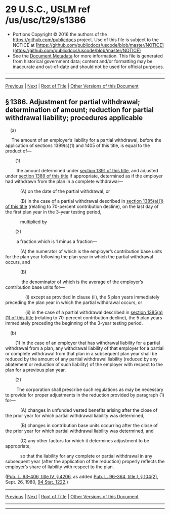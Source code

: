 ---
---

# 29 U.S.C., USLM ref /us/usc/t29/s1386

* Portions Copyright © 2016 the authors of the https://github.com/publicdocs project.
  Use of this file is subject to the NOTICE at [https://github.com/publicdocs/uscode/blob/master/NOTICE](https://github.com/publicdocs/uscode/blob/master/NOTICE)
* See the [Document Metadata](././../../../../../../..//README.md) for more information.
  This file is generated from historical government data; content and/or formatting may be inaccurate and out-of-date and should not be used for official purposes.

----------
----------

[Previous](./../../../../../../..//us/usc/t29/ch18/schIII/stE/pt1/m__us_usc_t29_s1385.md) | [Next](./../../../../../../..//us/usc/t29/ch18/schIII/stE/pt1/m__us_usc_t29_s1387.md) | [Root of Title](./../../../../../../../) | [Other Versions of this Document](https://publicdocs.github.io/go/links?ns=uslm&ref=%2Fus%2Fusc%2Ft29%2Fs1386)

## § 1386. Adjustment for partial withdrawal; determination of amount; reduction for partial withdrawal liability; procedures applicable

    (a)

     The amount of an employer’s liability for a partial withdrawal, before the application of sections 1399(c)(1) and 1405 of this title, is equal to the product of—

        (1)

         the amount determined under [section 1391 of this title][/us/usc/t29/s1391], and adjusted under [section 1389 of this title][/us/usc/t29/s1389] if appropriate, determined as if the employer had withdrawn from the plan in a complete withdrawal—

            (A) on the date of the partial withdrawal, or

            (B) in the case of a partial withdrawal described in [section 1385(a)(1) of this title][/us/usc/t29/s1385/a/1] (relating to 70-percent contribution decline), on the last day of the first plan year in the 3-year testing period,

            multiplied by

        (2)

         a fraction which is 1 minus a fraction—

            (A) the numerator of which is the employer’s contribution base units for the plan year following the plan year in which the partial withdrawal occurs, and

            (B)

             the denominator of which is the average of the employer’s contribution base units for—

                (i) except as provided in clause (ii), the 5 plan years immediately preceding the plan year in which the partial withdrawal occurs, or

                (ii) in the case of a partial withdrawal described in [section 1385(a)(1) of this title][/us/usc/t29/s1385/a/1] (relating to 70-percent contribution decline), the 5 plan years immediately preceding the beginning of the 3-year testing period.

    (b)

        (1) In the case of an employer that has withdrawal liability for a partial withdrawal from a plan, any withdrawal liability of that employer for a partial or complete withdrawal from that plan in a subsequent plan year shall be reduced by the amount of any partial withdrawal liability (reduced by any abatement or reduction of such liability) of the employer with respect to the plan for a previous plan year.

        (2)

         The corporation shall prescribe such regulations as may be necessary to provide for proper adjustments in the reduction provided by paragraph (1) for—

            (A) changes in unfunded vested benefits arising after the close of the prior year for which partial withdrawal liability was determined,

            (B) changes in contribution base units occurring after the close of the prior year for which partial withdrawal liability was determined, and

            (C) any other factors for which it determines adjustment to be appropriate,

            so that the liability for any complete or partial withdrawal in any subsequent year (after the application of the reduction) properly reflects the employer’s share of liability with respect to the plan.

([Pub. L. 93–406, title IV, § 4206][/us/pl/93/406/s4206], as added [Pub. L. 96–364, title I, § 104(2)][/us/pl/96/364/s104/2], Sept. 26, 1980, [94 Stat. 1222][/us/stat/94/1222].)

----------

[Previous](./../../../../../../..//us/usc/t29/ch18/schIII/stE/pt1/m__us_usc_t29_s1385.md) | [Next](./../../../../../../..//us/usc/t29/ch18/schIII/stE/pt1/m__us_usc_t29_s1387.md) | [Root of Title](./../../../../../../../) | [Other Versions of this Document](https://publicdocs.github.io/go/links?ns=uslm&ref=%2Fus%2Fusc%2Ft29%2Fs1386)

----------
----------

[/us/usc/t29/s1391]: https://publicdocs.github.io/go/links?ns=uslm&ref=%2Fus%2Fusc%2Ft29%2Fs1391
[/us/usc/t29/s1389]: https://publicdocs.github.io/go/links?ns=uslm&ref=%2Fus%2Fusc%2Ft29%2Fs1389
[/us/usc/t29/s1385/a/1]: https://publicdocs.github.io/go/links?ns=uslm&ref=%2Fus%2Fusc%2Ft29%2Fs1385%2Fa%2F1
[/us/usc/t29/s1385/a/1]: https://publicdocs.github.io/go/links?ns=uslm&ref=%2Fus%2Fusc%2Ft29%2Fs1385%2Fa%2F1
[/us/pl/93/406/s4206]: https://publicdocs.github.io/go/links?ns=uslm&ref=%2Fus%2Fpl%2F93%2F406%2Fs4206
[/us/pl/96/364/s104/2]: https://publicdocs.github.io/go/links?ns=uslm&ref=%2Fus%2Fpl%2F96%2F364%2Fs104%2F2
[/us/stat/94/1222]: https://publicdocs.github.io/go/links?ns=uslm&ref=%2Fus%2Fstat%2F94%2F1222


